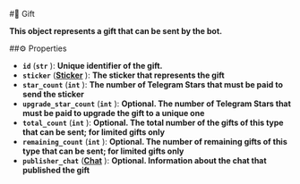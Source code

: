 #🔮 Gift

**This object represents a gift that can be sent by the bot.**

##⚙️ Properties

- **`id`** (**`str`** ): **Unique identifier of the gift.**
- **`sticker`** (**[Sticker](Sticker.md)** ): **The sticker that represents the gift**
- **`star_count`** (**`int`** ): **The number of Telegram Stars that must be paid to send the sticker**
- **`upgrade_star_count`** (**`int`** ): **Optional. The number of Telegram Stars that must be paid to upgrade the gift to a unique one**
- **`total_count`** (**`int`** ): **Optional. The total number of the gifts of this type that can be sent; for limited gifts only**
- **`remaining_count`** (**`int`** ): **Optional. The number of remaining gifts of this type that can be sent; for limited gifts only**
- **`publisher_chat`** (**[Chat](Chat.md)** ): **Optional. Information about the chat that published the gift**
